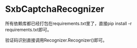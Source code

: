 # SxbCaptchaRecognizer
所有依赖库都已经打包在requirements.txt里了，直接pip install -r requirements.txt即可。

验证码识别直接调用Recognizer.Recognizer()即可。
